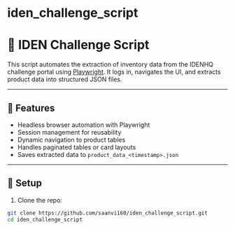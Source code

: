 # iden_challenge_script

# 🛒 IDEN Challenge Script

This script automates the extraction of inventory data from the IDENHQ challenge portal using [Playwright](https://playwright.dev/python/). It logs in, navigates the UI, and extracts product data into structured JSON files.

---

## 🚀 Features

- Headless browser automation with Playwright
- Session management for reusability
- Dynamic navigation to product tables
- Handles paginated tables or card layouts
- Saves extracted data to `product_data_<timestamp>.json`

---

## 🔧 Setup

1. Clone the repo:

```bash
git clone https://github.com/saanvi160/iden_challenge_script.git
cd iden_challenge_script
